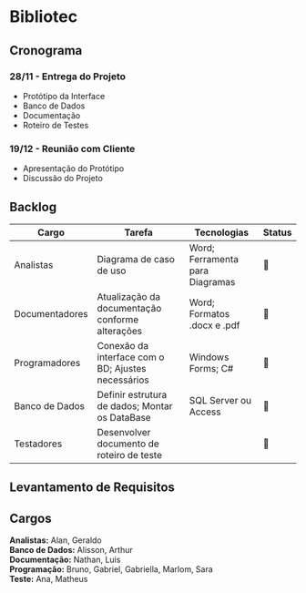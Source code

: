 # Bibliotec

## Cronograma

### 28/11 - Entrega do Projeto

- Protótipo da Interface  
- Banco de Dados  
- Documentação  
- Roteiro de Testes  

### 19/12 - Reunião com Cliente

- Apresentação do Protótipo
- Discussão do Projeto  

## Backlog

| Cargo          | Tarefa                                                     | Tecnologias                      | Status   |
| ---            | ---                                                        | ---                              | ---      |
| Analistas      | Diagrama de caso de uso                                    | Word; Ferramenta para Diagramas  | 🔴      |
| Documentadores | Atualização da documentação conforme alterações            | Word; Formatos .docx e .pdf      | 🔴      |
| Programadores  |  Conexão da interface com o BD; Ajustes necessários        | Windows Forms; C#                | 🔴      |
| Banco de Dados | Definir estrutura de dados; Montar os DataBase             | SQL Server ou Access             | 🔴      |
| Testadores     | Desenvolver documento de roteiro de teste                  |                                  | 🔴      |

## Levantamento de Requisitos 



## Cargos

**Analistas:** Alan, Geraldo  
**Banco de Dados:** Alisson, Arthur  
**Documentação:** Nathan, Luis  
**Programação:** Bruno, Gabriel, Gabriella, Marlom, Sara  
**Teste:** Ana, Matheus  
